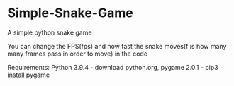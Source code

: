# Simple-Snake-Game
A simple python snake game

You can change the FPS(fps) and how fast the snake moves(f is how many many frames pass in order to move) in the code


Requirements:
  Python 3.9.4 - download python.org,
  pygame 2.0.1 - pip3 install pygame

